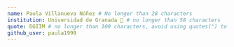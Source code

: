 ```yaml
---
name: Paula Villanueva Núñez # No longer than 28 characters
institution: Universidad de Granada 🚩 # no longer than 58 characters
quote: DGIIM # no longer than 100 characters, avoid using quotes(") to guarantee the format remains the same.
github_user: paula1999
---
```

